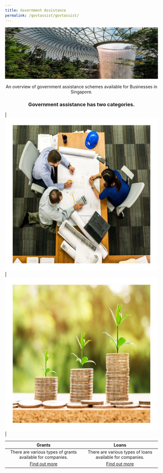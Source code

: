 ```yaml
---
title: Government Assistance
permalink: /govtassist/govtassist/
---
```


[![Government Assistance](/images/programmes/products-and-services/GABanner.jpg)](https://covid.gobusiness.gov.sg/govtassist/govtassist/)

<center>An overview of government assistance schemes available for Businesses in Singapore.</center>

<center><h3>Government assistance has two categories.</h3></center>

|![Grants](/images/programmes/products-and-services/grants.jpg)|![Loans](/images/programmes/products-and-services/loans.jpg)|

| Grants | Loans |
| :-: | :-: |
|There are various types of grants available for companies.|There are various types of loans available for companies.|
|[Find out more](/govtassist/categories/grants/)|[Find out more](/govtassist/categories/loans/)|
